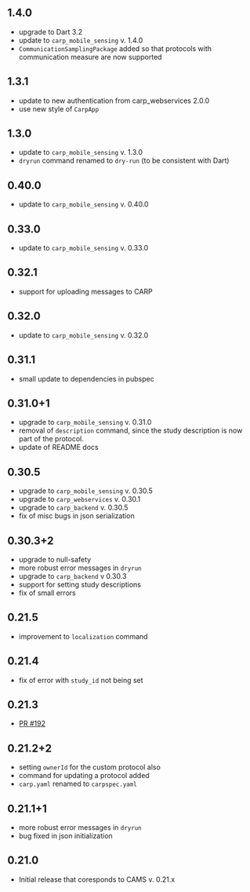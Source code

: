 ## 1.4.0

* upgrade to Dart 3.2
* update to `carp_mobile_sensing` v. 1.4.0
* `CommunicationSamplingPackage` added so that protocols with communication measure are now supported

## 1.3.1

* update to new authentication from carp_webservices 2.0.0
* use new style of `CarpApp`

## 1.3.0

* update to `carp_mobile_sensing` v. 1.3.0
* `dryrun` command renamed to `dry-run` (to be consistent with Dart)

## 0.40.0

* update to `carp_mobile_sensing` v. 0.40.0

## 0.33.0

* update to `carp_mobile_sensing` v. 0.33.0

## 0.32.1

* support for uploading messages to CARP

## 0.32.0

* update to `carp_mobile_sensing` v. 0.32.0

## 0.31.1

* small update to dependencies in pubspec

## 0.31.0+1

* upgrade to `carp_mobile_sensing` v. 0.31.0
* removal of `description` command, since the study description is now part of the protocol.
* update of README docs

## 0.30.5

* upgrade to `carp_mobile_sensing` v. 0.30.5
* upgrade to `carp_webservices` v. 0.30.1
* upgrade to `carp_backend` v. 0.30.5
* fix of misc bugs in json serialization

## 0.30.3+2

* upgrade to null-safety
* more robust error messages in `dryrun`
* upgrade to `carp_backend` v 0.30.3
* support for setting study descriptions
* fix of small errors

## 0.21.5

* improvement to `localization` command

## 0.21.4

* fix of error with `study_id` not being set

## 0.21.3

* [PR #192](https://github.com/cph-cachet/carp.sensing-flutter/pull/192)

## 0.21.2+2

* setting `ownerId` for the custom protocol also
* command for updating a protocol added
* `carp.yaml` renamed to `carpspec.yaml`

## 0.21.1+1

* more robust error messages in `dryrun`
* bug fixed in json initialization

## 0.21.0

* Initial release that coresponds to CAMS v. 0.21.x
